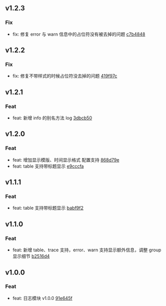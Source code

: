## v1.2.3

### Fix
- fix: 修复 error 与 warn 信息中的占位符没有被去掉的问题 [c7b4848](https://github.com/x-dirve/logger/commit/c7b48485641f638db6752601c4b770d5cfb1f9d6)

## v1.2.2

### Fix
- fix: 修复不带样式的时候占位符没去掉的问题 [419f97c](https://github.com/x-dirve/logger/commit/419f97c47781e923626051ba8293a76f30edf534)

## v1.2.1

### Feat
- feat: 新增 info 的别名方法 log [3dbcb50](https://github.com/x-dirve/logger/commit/3dbcb50851a1854d7cdc525d2fbeea2deaa51fd0)

## v1.2.0

### Feat
- feat: 增加显示模版、时间显示格式 配置支持 [868d79e](https://github.com/x-dirve/logger/commit/868d79e80e75138be127a4b0d4e6cccd197fedf0)
- feat: table 支持带标题显示 [e9cccfa](https://github.com/x-dirve/logger/commit/e9cccfa4c0f290a1fa0efdc3f076dd172da4ccc9)

## v1.1.1

### Feat
- feat: table 支持带标题显示 [babf9f2](https://github.com/x-dirve/logger/commit/babf9f2b6ee05435503b24db11b9e479f3cca1c5)

## v1.1.0

### Feat
- feat: 新增 table、trace 支持，error、warn 支持显示额外信息，调整 group 显示细节 [b2516d4](https://github.com/x-dirve/logger/commit/b2516d460c3455870386edd90fee83af4021e8b1)

## v1.0.0

### Feat
- feat: 日志模块 v1.0.0 [91e645f](https://github.com/x-dirve/logger/commit/91e645ff0a0dbb86741083ffdbb56291a772688a)

